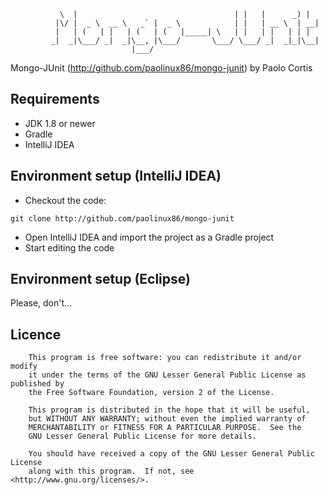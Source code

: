 ```
           \  |                                   | |   |      _) |
          |\/ |  _ \  __ \   _` |  _ \            | |   | __ \  | __|
          |   | (   | |   | (   | (   |_____| \   | |   | |   | | |
         _|  _|\___/ _|  _|\__, |\___/       \___/ \___/ _|  _|_|\__|
                           |___/
```

Mongo-JUnit (http://github.com/paolinux86/mongo-junit)
  by Paolo Cortis

## Requirements

* JDK 1.8 or newer
* Gradle
* IntelliJ IDEA

## Environment setup (IntelliJ IDEA)

* Checkout the code:
```
git clone http://github.com/paolinux86/mongo-junit
```
* Open IntelliJ IDEA and import the project as a Gradle project
* Start editing the code

## Environment setup (Eclipse)

Please, don't...

## Licence

```
    This program is free software: you can redistribute it and/or modify
    it under the terms of the GNU Lesser General Public License as published by
    the Free Software Foundation, version 2 of the License.

    This program is distributed in the hope that it will be useful,
    but WITHOUT ANY WARRANTY; without even the implied warranty of
    MERCHANTABILITY or FITNESS FOR A PARTICULAR PURPOSE.  See the
    GNU Lesser General Public License for more details.

    You should have received a copy of the GNU Lesser General Public License
    along with this program.  If not, see <http://www.gnu.org/licenses/>.
```
